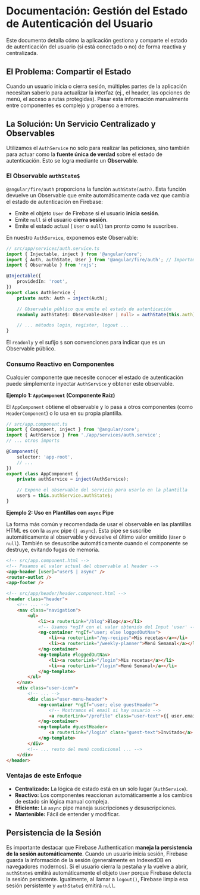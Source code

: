 # Documentación: Gestión del Estado de Autenticación del Usuario

Este documento detalla cómo la aplicación gestiona y comparte el estado de autenticación del usuario (si está conectado o no) de forma reactiva y centralizada.

## El Problema: Compartir el Estado

Cuando un usuario inicia o cierra sesión, múltiples partes de la aplicación necesitan saberlo para actualizar la interfaz (ej., el header, las opciones de menú, el acceso a rutas protegidas). Pasar esta información manualmente entre componentes es complejo y propenso a errores.

## La Solución: Un Servicio Centralizado y Observables

Utilizamos el `AuthService` no solo para realizar las peticiones, sino también para actuar como la **fuente única de verdad** sobre el estado de autenticación. Esto se logra mediante un **Observable**.

### El Observable `authState$`

`@angular/fire/auth` proporciona la función `authState(auth)`. Esta función devuelve un Observable que emite automáticamente cada vez que cambia el estado de autenticación en Firebase:

-   Emite el objeto `User` de Firebase si el usuario **inicia sesión**.
-   Emite `null` si el usuario **cierra sesión**.
-   Emite el estado actual ( `User` o `null`) tan pronto como te suscribes.

En nuestro `AuthService`, exponemos este Observable:

```typescript
// src/app/services/auth.service.ts
import { Injectable, inject } from '@angular/core';
import { Auth, authState, User } from '@angular/fire/auth'; // Importamos User
import { Observable } from 'rxjs';

@Injectable({
    providedIn: 'root',
})
export class AuthService {
    private auth: Auth = inject(Auth);

    // Observable público que emite el estado de autenticación
    readonly authState$: Observable<User | null> = authState(this.auth);

    // ... métodos login, register, logout ...
}
```

El `readonly` y el sufijo `$` son convenciones para indicar que es un Observable público.

### Consumo Reactivo en Componentes

Cualquier componente que necesite conocer el estado de autenticación puede simplemente inyectar `AuthService` y obtener este observable.

**Ejemplo 1: `AppComponent` (Componente Raíz)**

El `AppComponent` obtiene el observable y lo pasa a otros componentes (como `HeaderComponent`) o lo usa en su propia plantilla.

```typescript
// src/app.component.ts
import { Component, inject } from '@angular/core';
import { AuthService } from './app/services/auth.service';
// ... otros imports

@Component({
    selector: 'app-root',
    // ...
})
export class AppComponent {
    private authService = inject(AuthService);

    // Expone el observable del servicio para usarlo en la plantilla
    user$ = this.authService.authState$;
}
```

**Ejemplo 2: Uso en Plantillas con `async` Pipe**

La forma más común y recomendada de usar el observable en las plantillas HTML es con la `async` pipe (`| async`). Esta pipe se suscribe automáticamente al observable y devuelve el último valor emitido (`User` o `null`). También se desuscribe automáticamente cuando el componente se destruye, evitando fugas de memoria.

```html
<!-- src/app.component.html -->
<!-- Pasamos el valor actual del observable al header -->
<app-header [user]="user$ | async" />
<router-outlet />
<app-footer />
```

```html
<!-- src/app/header/header.component.html -->
<header class="header">
    <!-- ... -->
    <nav class="navigation">
        <ul>
            <li><a routerLink="/blog">Blog</a></li>
            <!-- Usamos *ngIf con el valor obtenido del Input 'user' -->
            <ng-container *ngIf="user; else loggedOutNav">
                <li><a routerLink="/my-recipes">Mis recetas</a></li>
                <li><a routerLink="/weekly-planner">Menú Semanal</a></li>
            </ng-container>
            <ng-template #loggedOutNav>
                <li><a routerLink="/login">Mis recetas</a></li>
                <li><a routerLink="/login">Menú Semanal</a></li>
            </ng-template>
        </ul>
    </nav>
    <div class="user-icon">
        <!-- ... -->
        <div class="user-menu-header">
            <ng-container *ngIf="user; else guestHeader">
                <!-- Mostramos el email si hay usuario -->
                <a routerLink="/profile" class="user-text">{{ user.email }}</a>
            </ng-container>
            <ng-template #guestHeader>
                <a routerLink="/login" class="guest-text">Invitado</a>
            </ng-template>
        </div>
        <!-- ... resto del menú condicional ... -->
    </div>
</header>
```

### Ventajas de este Enfoque

-   **Centralizado:** La lógica de estado está en un solo lugar (`AuthService`).
-   **Reactivo:** Los componentes reaccionan automáticamente a los cambios de estado sin lógica manual compleja.
-   **Eficiente:** La `async` pipe maneja suscripciones y desuscripciones.
-   **Mantenible:** Fácil de entender y modificar.

## Persistencia de la Sesión

Es importante destacar que Firebase Authentication **maneja la persistencia de la sesión automáticamente**. Cuando un usuario inicia sesión, Firebase guarda la información de la sesión (generalmente en IndexedDB en navegadores modernos). Si el usuario cierra la pestaña y la vuelve a abrir, `authState$` emitirá automáticamente el objeto `User` porque Firebase detecta la sesión persistente. Igualmente, al llamar a `logout()`, Firebase limpia esa sesión persistente y `authState$` emitirá `null`.
